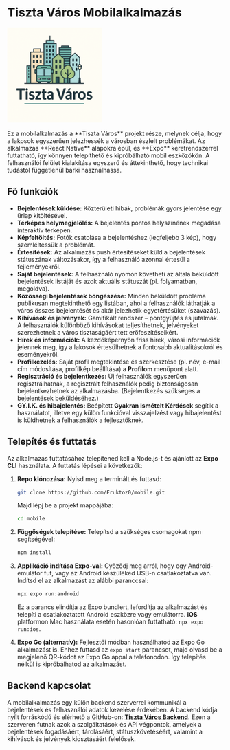 # Tiszta Város Mobilalkalmazás

<p >
  <img src="assets/images/tisztavaros_logo.png" alt="Tiszta Város logó" width="220"/>
</p>
Ez a mobilalkalmazás a **Tiszta Város** projekt része, melynek célja, hogy a lakosok egyszerűen jelezhessék a városban észlelt problémákat. Az alkalmazás **React Native** alapokra épül, és **Expo** keretrendszerrel futtatható, így könnyen telepíthető és kipróbálható mobil eszközökön. A felhasználói felület kialakítása egyszerű és áttekinthető, hogy technikai tudástól függetlenül bárki használhassa.

## Fő funkciók

- **Bejelentések küldése:** Közterületi hibák, problémák gyors jelentése egy űrlap kitöltésével.  
- **Térképes helymegjelölés:** A bejelentés pontos helyszínének megadása interaktív térképen.  
- **Képfeltöltés:** Fotók csatolása a bejelentéshez (legfeljebb 3 kép), hogy szemléltessük a problémát.  
- **Értesítések:** Az alkalmazás push értesítéseket küld a bejelentések státuszának változásakor, így a felhasználó azonnal értesül a fejleményekről.  
- **Saját bejelentések:** A felhasználó nyomon követheti az általa beküldött bejelentések listáját és azok aktuális státuszát (pl. folyamatban, megoldva).  
- **Közösségi bejelentések böngészése:** Minden beküldött probléma publikusan megtekinthető egy listában, ahol a felhasználók láthatják a város összes bejelentését és akár jelezhetik egyetértésüket (szavazás).  
- **Kihívások és jelvények:** Gamifikált rendszer – pontgyűjtés és jutalmak. A felhasználók különböző kihívásokat teljesíthetnek, jelvényeket szerezhetnek a város tisztaságáért tett erőfeszítéseikért.  
- **Hírek és információk:** A kezdőképernyőn friss hírek, városi információk jelennek meg, így a lakosok értesülhetnek a fontosabb aktualitásokról és eseményekről.  
- **Profilkezelés:** Saját profil megtekintése és szerkesztése (pl. név, e-mail cím módosítása, profilkép beállítása) a **Profilom** menüpont alatt.  
- **Regisztráció és bejelentkezés:** Új felhasználók egyszerűen regisztrálhatnak, a regisztrált felhasználók pedig biztonságosan bejelentkezhetnek az alkalmazásba. (Bejelentkezés szükséges a bejelentések beküldéséhez.)  
- **GY.I.K. és hibajelentés:** Beépített **Gyakran Ismételt Kérdések** segítik a használatot, illetve egy külön funkcióval visszajelzést vagy hibajelentést is küldhetnek a felhasználók a fejlesztőknek.  

## Telepítés és futtatás

Az alkalmazás futtatásához telepítened kell a Node.js-t és ajánlott az **Expo CLI** használata. A futtatás lépései a következők:

1. **Repo klónozása:** Nyisd meg a terminált és futtasd:  
   ```bash
   git clone https://github.com/Fruktoz0/mobile.git
   ```  
   Majd lépj be a projekt mappájába:  
   ```bash
   cd mobile
   ```  

2. **Függőségek telepítése:** Telepítsd a szükséges csomagokat npm segítségével:  
   ```bash
   npm install
   ```  

3. **Applikáció indítása Expo-val:** Győződj meg arról, hogy egy Android-emulátor fut, vagy az Android készüléked USB-n csatlakoztatva van. Indítsd el az alkalmazást az alábbi paranccsal:  
   ```bash
   npx expo run:android
   ```  
   Ez a parancs elindítja az Expo bundlert, lefordítja az alkalmazást és telepíti a csatlakoztatott Android eszközre vagy emulátorra. **iOS** platformon Mac használata esetén hasonlóan futtatható: `npx expo run:ios`.  

4. **Expo Go (alternatív):** Fejlesztői módban használhatod az Expo Go alkalmazást is. Ehhez futtasd az `expo start` parancsot, majd olvasd be a megjelenő QR-kódot az Expo Go appal a telefonodon. Így telepítés nélkül is kipróbálhatod az alkalmazást.  

## Backend kapcsolat

A mobilalkalmazás egy külön backend szerverrel kommunikál a bejelentések és felhasználói adatok kezelése érdekében. A backend kódja nyílt forráskódú és elérhető a GitHub-on: **[Tiszta Város Backend](https://github.com/Fruktoz0/backend)**. Ezen a szerveren futnak azok a szolgáltatások és API végpontok, amelyek a bejelentések fogadásáért, tárolásáért, státuszkövetéséért, valamint a kihívások és jelvények kiosztásáért felelősek.

